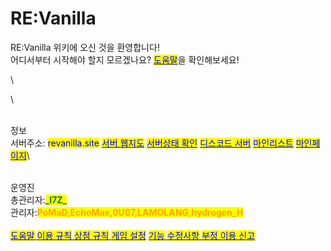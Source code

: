 # RE:Vanilla

RE:Vanilla 위키에 오신 것을 환영합니다!\
어디서부터 시작해야 할지 모르겠나요? [<mark style="color:blue;">도움말</mark>](https://wiki.revanilla.site/\~/changes/B8ahcG109zB27V1PUmJA/team/undefined)을 확인해보세요!\
\
\
정보\
서버주소: <mark style="color:blue;">revanilla.site</mark> [<mark style="color:blue;">서버 웹지도</mark>](https://map.revanilla.site/) [<mark style="color:blue;">서버상태 확인</mark>](https://stats.uptimerobot.com/k0nZDhkK9G) [<mark style="color:blue;">디스코드 서버</mark>](https://discord.gg/38rbWNquaK) [<mark style="color:blue;">마인리스트</mark>](https://minelist.kr/servers/revanilla.site) [<mark style="color:blue;">마인페이지​</mark>](https://mine.page/server/revanilla.site)\
\
운영진\
총관리자:<mark style="color:green;">**\_I7Z\_**</mark>\
관리자:<mark style="color:orange;">**PoMaD,EchoMax,0U07,LAMOLANG,hydrogen\_H**</mark>\
​\
[<mark style="color:blue;">도움말</mark>](docs-1/undefined/) [<mark style="color:blue;">이용 규칙</mark>](docs-1/rules.md) [<mark style="color:blue;">상점 규칙</mark> ](docs-1/undefined-1.md)[<mark style="color:blue;">게임 설정</mark>](docs-2/undefined.md)&#x20;[<mark style="color:blue;">기능</mark> ](docs-2/undefined-2/)[<mark style="color:blue;">수정사항</mark>](docs-2/undefined-1.md)[&#x20;<mark style="color:blue;">부정 이용 신고</mark>](docs-4/reportabuse.md)